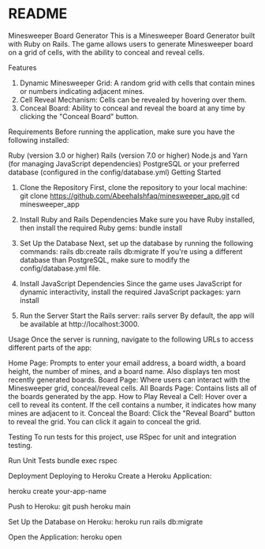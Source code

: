 # README

Minesweeper Board Generator
This is a Minesweeper Board Generator built with Ruby on Rails. The game allows users to generate Minesweeper board on a grid of cells, with the ability to conceal and reveal cells.

Features
1. Dynamic Minesweeper Grid: A random grid with cells that contain mines or numbers indicating adjacent mines.
2. Cell Reveal Mechanism: Cells can be revealed by hovering over them.
3. Conceal Board: Ability to conceal and reveal the board at any time by clicking the "Conceal Board" button.

Requirements
Before running the application, make sure you have the following installed:

Ruby (version 3.0 or higher)
Rails (version 7.0 or higher)
Node.js and Yarn (for managing JavaScript dependencies)
PostgreSQL or your preferred database (configured in the config/database.yml)
Getting Started
1. Clone the Repository
First, clone the repository to your local machine:
git clone https://github.com/AbeehaIshfaq/minesweeper_app.git
cd minesweeper_app
2. Install Ruby and Rails Dependencies
Make sure you have Ruby installed, then install the required Ruby gems:
bundle install
3. Set Up the Database
Next, set up the database by running the following commands:
rails db:create
rails db:migrate
If you're using a different database than PostgreSQL, make sure to modify the config/database.yml file.

4. Install JavaScript Dependencies
Since the game uses JavaScript for dynamic interactivity, install the required JavaScript packages:
yarn install
5. Run the Server
Start the Rails server:
rails server
By default, the app will be available at http://localhost:3000.

Usage
Once the server is running, navigate to the following URLs to access different parts of the app:

Home Page: Prompts to enter your email address, a board width, a board height, the number of mines, and a board name. Also displays ten most recently generated boards.
Board Page: Where users can interact with the Minesweeper grid, conceal/reveal cells.
All Boards Page: Contains lists all of the boards generated by the app.
How to Play
Reveal a Cell: Hover over a cell to reveal its content. If the cell contains a number, it indicates how many mines are adjacent to it.
Conceal the Board: Click the "Reveal Board" button to reveal the grid. You can click it again to conceal the grid.

Testing
To run tests for this project, use RSpec for unit and integration testing.

Run Unit Tests
bundle exec rspec

Deployment
Deploying to Heroku
Create a Heroku Application:

heroku create your-app-name

Push to Heroku:
git push heroku main

Set Up the Database on Heroku:
heroku run rails db:migrate

Open the Application:
heroku open
